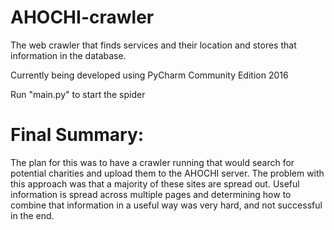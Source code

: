 # AHOCHI-crawler
The web crawler that finds services and their location and stores that information in the database.

Currently being developed using PyCharm Community Edition 2016

Run "main.py" to start the spider

# Final Summary:

The plan for this was to have a crawler running that would search for potential charities and upload them to the AHOCHI server.  The problem with this approach was that a majority of these sites are spread out.  Useful information is spread across multiple pages and determining how to combine that information in a useful way was very hard, and not successful in the end.
